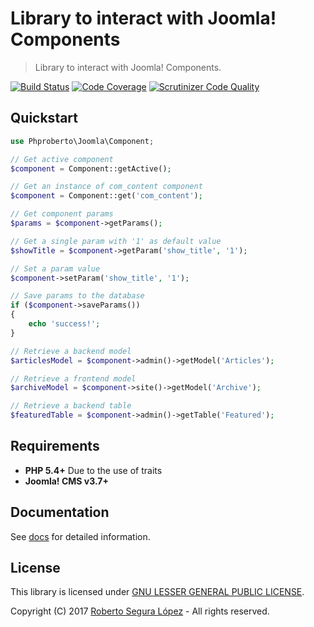 # Library to interact with Joomla! Components

> Library to interact with Joomla! Components.

[![Build Status](https://travis-ci.org/phproberto/joomla-component.svg?branch=master)](https://travis-ci.org/phproberto/joomla-component)
[![Code Coverage](https://scrutinizer-ci.com/g/phproberto/joomla-component/badges/coverage.png?b=master)](https://scrutinizer-ci.com/g/phproberto/joomla-component/?branch=master)
[![Scrutinizer Code Quality](https://scrutinizer-ci.com/g/phproberto/joomla-component/badges/quality-score.png?b=master)](https://scrutinizer-ci.com/g/phproberto/joomla-component/?branch=master)

## Quickstart

```php
use Phproberto\Joomla\Component;

// Get active component
$component = Component::getActive();

// Get an instance of com_content component
$component = Component::get('com_content');

// Get component params
$params = $component->getParams();

// Get a single param with '1' as default value
$showTitle = $component->getParam('show_title', '1');

// Set a param value
$component->setParam('show_title', '1');

// Save params to the database
if ($component->saveParams())
{
	echo 'success!';
}

// Retrieve a backend model
$articlesModel = $component->admin()->getModel('Articles');

// Retrieve a frontend model
$archiveModel = $component->site()->getModel('Archive');

// Retrieve a backend table
$featuredTable = $component->admin()->getTable('Featured');
```

## Requirements

* **PHP 5.4+** Due to the use of traits
* **Joomla! CMS v3.7+**

## Documentation

See [docs](./docs/README.md) for detailed information.

## License

This library is licensed under [GNU LESSER GENERAL PUBLIC LICENSE](./LICENSE).  

Copyright (C) 2017 [Roberto Segura López](http://phproberto.com) - All rights reserved.  
